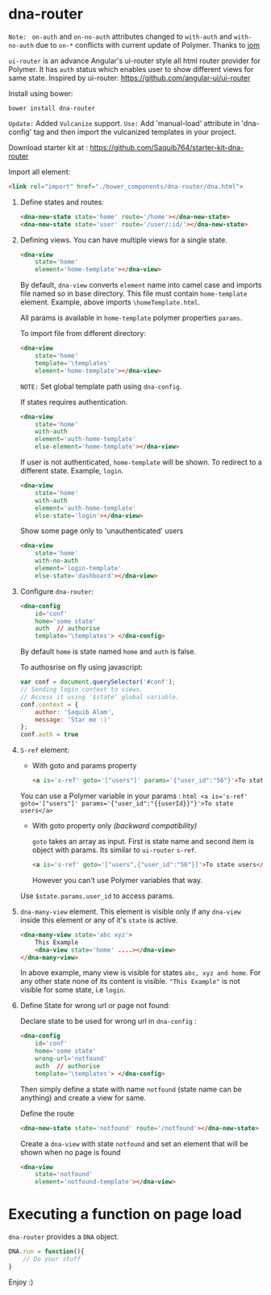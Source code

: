 # dna-router

`Note: ` `on-auth` and `on-no-auth` attributes changed to `with-auth` and `with-no-auth` due to `on-*` conflicts with current update of Polymer. Thanks to <a href='https://github.com/jom'> jom</a>

`ui-router` is an advance Angular's ui-router style all html router provider for Polymer. It has `auth` status which enables user to show different views for same state.
Inspired by ui-router: https://github.com/angular-ui/ui-router

Install using bower:
```script
bower install dna-router
```
`Update:` Added `Vulcanize` support.
`Use:` Add 'manual-load' attribute in 'dna-config' tag and then import the vulcanized templates in your project.

Download starter kit at : <a href='https://github.com/Saquib764/starter-kit-dna-router'>https://github.com/Saquib764/starter-kit-dna-router</a>


Import all element:
```html
<link rel="import" href="./bower_components/dna-router/dna.html">
```

1. Define states and routes:

	```html
	<dna-new-state state='home' route='/home'></dna-new-state>
	<dna-new-state state='user' route='/user/:id/'></dna-new-state>
	```
2. Defining views. You can have multiple views for a single state.
	```html
	<dna-view
		state='home'
		element='home-template'></dna-view>
	```
	By default, `dna-view` converts `element` name into camel case and imports file named so in base directory. This file must contain `home-template` element. Example, above imports `\homeTemplate.html`.

	All params is available in `home-template` polymer properties `params`.

	To import file from different directory:
	```html
	<dna-view
		state='home'
		template='\templates'
		element='home-template'></dna-view>
	```
	`NOTE:` Set global template path using `dna-config`.

	If states requires authentication.
	```html
	<dna-view
		state='home'
		with-auth
		element='auth-home-template'
		else-element='home-template'></dna-view>
	```
	If user is not authenticated, `home-template` will be shown. To redirect to a different state. Example, `login`.
	```html
	<dna-view
		state='home'
		with-auth
		element='auth-home-template'
		else-state='login'></dna-view>
	```
	Show some page only to 'unauthenticated' users
	```html
	<dna-view
		state='home'
		with-no-auth
		element='login-template'
		else-state='dashboard'></dna-view>
	```

3. Configure `dna-router`:
	```html
	<dna-config
		id='conf'
		home='some state'
		auth  // authorise
		template='\templates'> </dna-config>
	```
	By default `home` is state named `home` and `auth` is false.

	To authosrise on fly using javascript:
	```js
	var conf = document.querySelector('#conf');
	// Sending login context to views.
	// Access it using '$state' global variable.
	conf.context = {
		author: 'Saquib Alam',
		message: 'Star me :)'
	};
	conf.auth = true
	```
4. `S-ref` element:
	- With goto and params property
		```html
		<a is='s-ref' goto='["users"]' params='{"user_id":"56"}'>To state users</a>
		```
	You can use a Polymer variable in your params :
		```html
		<a is='s-ref' goto='["users"]' params='{"user_id":"{{userId}}"}'>To state users</a>
		```

	- With goto property only *(backward compatibility)*

		`goto` takes an array as input. First is state name and second item is object with params. Its similar to `ui-router` `s-ref`.

		```html
		<a is='s-ref' goto='["users",{"user_id":"56"}]'>To state users</a>
		```
		However you can't use Polymer variables that way.

	Use `$state.params.user_id` to access params.

5. `dna-many-view` element.
	This element is visible only if any `dna-view` inside this element or any of it's `state` is active.
	```html
	<dna-many-view state='abc xyz'>
		This Example
		<dna-view state='home' ....></dna-view>
	</dna-many-view>
	```
	In above example, many view is visible for states `abc, xyz and home`. For any other state none of its content is visible. `"This Example"` is not visible for some state, i.e `login`.

6. Define State for wrong url or page not found:
	
	Declare state to be used for wrong url in `dna-config` :

	```html
	<dna-config
		id='conf'
		home='some state'
		wrong-url='notfound'
		auth  // authorise
		template='\templates'> </dna-config>
	```

	Then simply define a state with name `notfound` (state name can be anything) and create a view for same.

	Define the route
	```html
	<dna-new-state state='notfound' route='/notfound'></dna-new-state>
	```
	Create a `dna-view` with state `notfound` and set an element that will be shown when no page is found
	```html
	<dna-view
		state='notfound'
		element='notfound-template'></dna-view>
	```

# Executing a function on page load
`dna-router` provides a `DNA` object.
```js
DNA.run = function(){
	// Do your stuff
}
```



Enjoy :)
